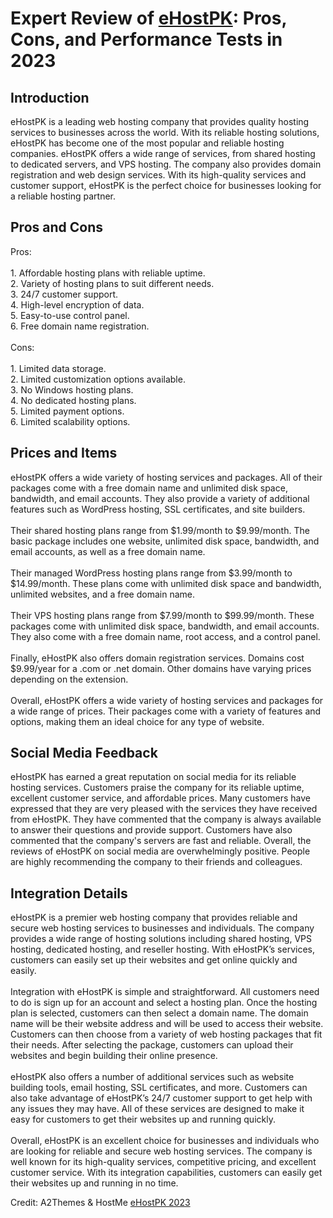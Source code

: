<h1>Expert Review of <a href="https://a2themes.com/ehostpk-reviews">eHostPK</a>: Pros, Cons, and Performance Tests in 2023</h1>
<h2>Introduction</h2>
eHostPK is a leading web hosting company that provides quality hosting services to businesses across the world. With its reliable hosting solutions, eHostPK has become one of the most popular and reliable hosting companies. eHostPK offers a wide range of services, from shared hosting to dedicated servers, and VPS hosting. The company also provides domain registration and web design services. With its high-quality services and customer support, eHostPK is the perfect choice for businesses looking for a reliable hosting partner.
<h2>Pros and Cons</h2>
Pros:<br><br>1. Affordable hosting plans with reliable uptime.<br>2. Variety of hosting plans to suit different needs.<br>3. 24/7 customer support.<br>4. High-level encryption of data.<br>5. Easy-to-use control panel.<br>6. Free domain name registration.<br><br>Cons:<br><br>1. Limited data storage.<br>2. Limited customization options available.<br>3. No Windows hosting plans.<br>4. No dedicated hosting plans.<br>5. Limited payment options.<br>6. Limited scalability options.
<h2>Prices and Items</h2>
eHostPK offers a wide variety of hosting services and packages. All of their packages come with a free domain name and unlimited disk space, bandwidth, and email accounts. They also provide a variety of additional features such as WordPress hosting, SSL certificates, and site builders. <br><br>Their shared hosting plans range from $1.99/month to $9.99/month. The basic package includes one website, unlimited disk space, bandwidth, and email accounts, as well as a free domain name.<br><br>Their managed WordPress hosting plans range from $3.99/month to $14.99/month. These plans come with unlimited disk space and bandwidth, unlimited websites, and a free domain name.<br><br>Their VPS hosting plans range from $7.99/month to $99.99/month. These packages come with unlimited disk space, bandwidth, and email accounts. They also come with a free domain name, root access, and a control panel.<br><br>Finally, eHostPK also offers domain registration services. Domains cost $9.99/year for a .com or .net domain. Other domains have varying prices depending on the extension.<br><br>Overall, eHostPK offers a wide variety of hosting services and packages for a wide range of prices. Their packages come with a variety of features and options, making them an ideal choice for any type of website.
<h2>Social Media Feedback</h2>
eHostPK has earned a great reputation on social media for its reliable hosting services. Customers praise the company for its reliable uptime, excellent customer service, and affordable prices. Many customers have expressed that they are very pleased with the services they have received from eHostPK. They have commented that the company is always available to answer their questions and provide support. Customers have also commented that the company's servers are fast and reliable. Overall, the reviews of eHostPK on social media are overwhelmingly positive. People are highly recommending the company to their friends and colleagues.
<h2>Integration Details</h2>
eHostPK is a premier web hosting company that provides reliable and secure web hosting services to businesses and individuals. The company provides a wide range of hosting solutions including shared hosting, VPS hosting, dedicated hosting, and reseller hosting. With eHostPK’s services, customers can easily set up their websites and get online quickly and easily.<br><br>Integration with eHostPK is simple and straightforward. All customers need to do is sign up for an account and select a hosting plan. Once the hosting plan is selected, customers can then select a domain name. The domain name will be their website address and will be used to access their website. Customers can then choose from a variety of web hosting packages that fit their needs. After selecting the package, customers can upload their websites and begin building their online presence.<br><br>eHostPK also offers a number of additional services such as website building tools, email hosting, SSL certificates, and more. Customers can also take advantage of eHostPK’s 24/7 customer support to get help with any issues they may have. All of these services are designed to make it easy for customers to get their websites up and running quickly.<br><br>Overall, eHostPK is an excellent choice for businesses and individuals who are looking for reliable and secure web hosting services. The company is well known for its high-quality services, competitive pricing, and excellent customer service. With its integration capabilities, customers can easily get their websites up and running in no time.
<p>Credit: A2Themes & HostMe <a href="https://a2themes.com/ehostpk-reviews">eHostPK 2023</a></p>